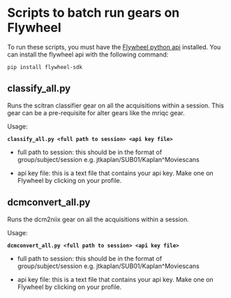 # Scripts to batch run gears on Flywheel

To run these scripts, you must have the [Flywheel python api](https://flywheel-io.gitlab.io/product/backend/sdk/tags/19.1.0/python/getting_started.html#installation) installed. 
You can install the flywheel api with the following command: 

`pip install flywheel-sdk`

## classify_all.py
Runs the scitran classifier gear on all the acquisitions within a session. This gear can be a pre-requisite for alter gears like the mriqc gear. 

Usage: 

**`classify_all.py <full path to session> <api key file>`**

- full path to session: this should be in the format of group/subject/session
    e.g. jtkaplan/SUB01/Kaplan^Moviescans

- api key file: this is a text file that contains your api key. Make one on Flywheel by clicking on your profile.

## dcmconvert_all.py
Runs the dcm2niix gear on all the acquisitions within a session. 

Usage: 

**`dcmconvert_all.py <full path to session> <api key file>`**

- full path to session: this should be in the format of group/subject/session
    e.g. jtkaplan/SUB01/Kaplan^Moviescans

- api key file: this is a text file that contains your api key. Make one on Flywheel by clicking on your profile.

